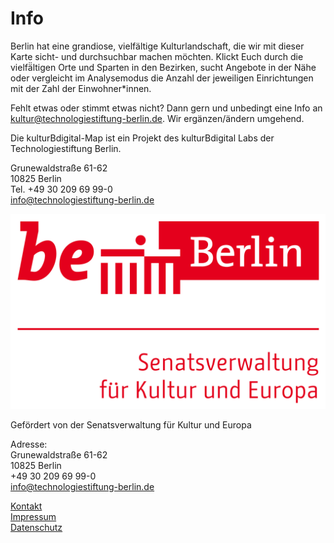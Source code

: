 # Info

Berlin hat eine grandiose, vielfältige Kulturlandschaft, die wir mit dieser Karte sicht- und durchsuchbar machen möchten. Klickt Euch durch die vielfä̈ltigen Orte und Sparten in den Bezirken, sucht Angebote in der Nähe oder vergleicht im Analysemodus die Anzahl der jeweiligen Einrichtungen mit der Zahl der Einwohner*innen.

Fehlt etwas oder stimmt etwas nicht? Dann gern und unbedingt eine Info an [kultur@technologiestiftung-berlin.de](mailto:kultur@technologiestiftung-berlin.de). Wir ergänzen/ändern umgehend.

Die kulturBdigital-Map ist ein Projekt des kulturBdigital Labs der Technologiestiftung Berlin.

Grunewaldstraße 61-62  
10825 Berlin  
Tel. +49 30 209 69 99-0  
info@technologiestiftung-berlin.de  

![Senatsverwaltung für Kultur und Europa](/public/images/Logo-Senatsverwaltung-Kultur-und-Europa.jpg)

Gefördert von der Senatsverwaltung für Kultur und Europa

Adresse:  
Grunewaldstraße 61-62  
10825 Berlin  
+49 30 209 69 99-0  
[info@technologiestiftung-berlin.de](mailto:info@technologiestiftung-berlin.de)


[Kontakt](https://kultur-b-digital.de/kontakt)  
[Impressum](https://kultur-b-digital.de/impressum)  
[Datenschutz](https://kultur-b-digital.de/datenschutz)  

